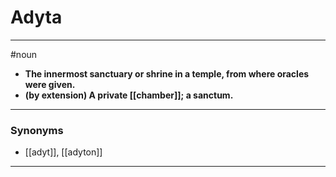 # Adyta
---
#noun
- **The innermost sanctuary or shrine in a temple, from where oracles were given.**
- **(by extension) A private [[chamber]]; a sanctum.**
---
### Synonyms
- [[adyt]], [[adyton]]
---
